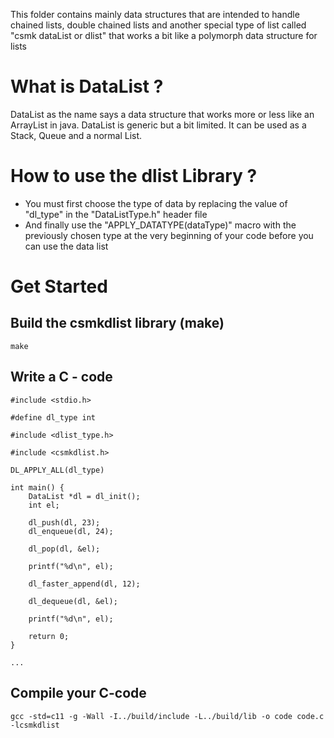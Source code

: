 This folder contains mainly data structures that are intended to handle chained lists, double chained lists and another special type of list called "csmk dataList or dlist" that works a bit like a polymorph data structure for lists

# What is DataList ?
DataList as the name says a data structure that works more or less like an ArrayList in java. DataList is generic but a bit limited. It can be used as a Stack, Queue and a normal List.

# How to use the dlist Library ? 

- You must first choose the type of data by replacing the value of "dl_type" in the "DataListType.h" header file
- And finally use the "APPLY_DATATYPE(dataType)" macro with the previously chosen type at the very beginning of your code before you can use the data list

# Get Started

## Build the csmkdlist library (make)

```
make
```

## Write a C - code
```
#include <stdio.h>

#define dl_type int

#include <dlist_type.h>

#include <csmkdlist.h>

DL_APPLY_ALL(dl_type)

int main() {
    DataList *dl = dl_init();
    int el;

    dl_push(dl, 23);
    dl_enqueue(dl, 24);

    dl_pop(dl, &el);

    printf("%d\n", el);

    dl_faster_append(dl, 12);

    dl_dequeue(dl, &el);

    printf("%d\n", el);

    return 0;
}

...

```

## Compile your C-code
```
gcc -std=c11 -g -Wall -I../build/include -L../build/lib -o code code.c -lcsmkdlist
```
